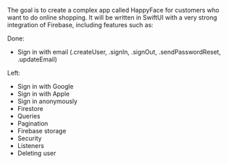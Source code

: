 The goal is to create a complex app called HappyFace for customers who want to do online shopping. It will be written in SwiftUI with a very strong integration of Firebase, including features such as:

Done:
- Sign in with email (.createUser, .signIn, .signOut, .sendPasswordReset, .updateEmail)
  
Left:
- Sign in with Google
- Sign in with Apple
- Sign in anonymously
- Firestore
- Queries
- Pagination
- Firebase storage
- Security
- Listeners
- Deleting user
